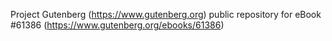 Project Gutenberg (https://www.gutenberg.org) public repository for eBook #61386 (https://www.gutenberg.org/ebooks/61386)
